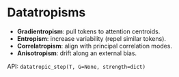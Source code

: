 # Datatropisms

- **Gradientropism**: pull tokens to attention centroids.
- **Entropism**: increase variability (repel similar tokens).
- **Correlatropism**: align with principal correlation modes.
- **Anisotropism**: drift along an external bias.

API: `datatropic_step(T, G=None, strength=dict)`

